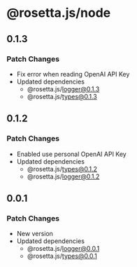 # @rosetta.js/node

## 0.1.3

### Patch Changes

- Fix error when reading OpenAI API Key
- Updated dependencies
  - @rosetta.js/logger@0.1.3
  - @rosetta.js/types@0.1.3

## 0.1.2

### Patch Changes

- Enabled use personal OpenAI API Key
- Updated dependencies
  - @rosetta.js/types@0.1.2
  - @rosetta.js/logger@0.1.2

## 0.0.1

### Patch Changes

- New version
- Updated dependencies
  - @rosetta.js/logger@0.0.1
  - @rosetta.js/types@0.0.1
